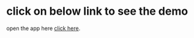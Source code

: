 # click on below link to see the demo 

open the app here [click here](https://dygnify1.herokuapp.com/).



